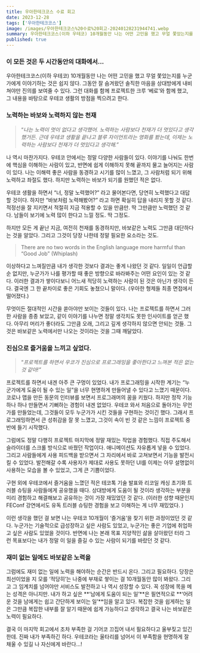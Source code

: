 ```yaml
---
title: 우아한테크코스 수료 회고
date: 2023-12-28
tags: ['우아한테크코스']
image: /images/우아한테크코스%20수료%20회고-20240128231944741.webp
summary: 우아한테크코스(이하 우테코) 10개월동안 나는 어떤 고민을 했고 무얼 쫓았는지를 누군가에게 이야기하는 것은 쉽지 않다.
published: true
---
```

### 이 모든 것은 두 시간동안의 대화에서…
우아한테크코스(이하 우테코) 10개월동안 나는 어떤 고민을 했고 무얼 쫓았는지를 누군가에게 이야기하는 것은 쉽지 않다. 그동안 잘 숨겨왔던 솔직한 마음을 상대방에게 내비쳐야만 진의를 보여줄 수 있다. 그런 대화를 함께 프로젝트한 크루 ‘베로’와 함께 했고, 그 내용을 바탕으로 우테코 생활의 방점을 찍으려고 한다.

### 노력하는 바보와 노력하지 않는 천재

> “_나는 노력이 멋이 없다고 생각했어. 노력하는 사람보다 천재가 더 멋있다고 생각했거든. 근데 우테코 생활을 끝나고 블루 자이언트라는 영화를 봤는데, 이제는 노력하는 사람보다 천재가 더 멋있다고 생각해.”_

나 역시 마찬가지다. 우테코 안에서는 정말 다양한 사람들이 있다. 이야기를 나눠도 한번에 핵심을 이해하는 사람이 있고, 반면에 쉽게 이해하지 못해 끝까지 물고 늘어지는 사람이 있다. 나는 이해력 좋은 사람을 동경하고 시기를 많이 느꼈고, 그 사람처럼 되기 위해 노력하고 좌절도 했다. 하지만 노력하는 바보가 되기를 원했던 적은 없다.

우테코 생활을 하면서 “너, 정말 노력했어?” 라고 물어본다면, 당연히 노력했다고 대답할 것이다. 하지만 “바보처럼 노력해봤어?” 라고 하면 확실히 답을 내리지 못할 것 같다. 적정선을 잘 지키면서 적절히 지금 적용할 수 있을 만큼만. 딱 그만큼만 노력했던 것 같다. 남들이 보기에 노력 많이 한다고 느낄 정도. 딱 그정도.

하지만 모든 게 끝난 지금, 여전히 천재를 동경하지만, 바보같은 노력도 그만큼 대단하다는 것을 알았다. 그리고 그것이 당장 나한테 정말 필요한 요소라는 것도.

> There are no two words in the English language more harmful than “Good Job” (Whiplash)

이상하다고 느껴질만큼 내가 생각한 것보다 결과는 좋게 나왔던 것 같다. 일일이 언급할 순 없지만, 누군가가 나를 평가할 때 좋은 방향으로 바라봐주는 어떤 요인이 있는 것 같다. 이러한 결과가 쌓이다보니 어느새 적당히 노력하는 사람이 된 것은 아닌가 생각이 든다. 결국엔 그 한 끝차이로 좋은 기회도 놓쳤으니 말이다. (우아한 형제들 최종 면접에서 떨어졌다.)

무엇이든 절대적인 시간을 쏟아야만 보이는 것들이 있다. 나는 프로젝트를 하면서 그러한 사람을 종종 보았고, 같이 이야기를 나누면 정말 생각치도 못한 인사이트를 얻곤 했다. 아무리 머리가 좋더라도 그만큼 오래, 그리고 깊게 생각하지 않으면 안되는 것들. 그것은 바보같은 노력에서만 나오는 것이라는 것을 그때 깨달았다.

### 진심으로 즐거움을 느끼고 싶었다.

> “_프로젝트를 하면서 우코가 진심으로 프로그래밍을 좋아한다고 느껴본 적은 없는 것 같아!”_

프로젝트를 하면서 내겐 아주 큰 구멍이 있었다. 내가 프로그래밍을 시작한 계기는 “누군가에게 도움이 될 수 있는 일”을 너무 현명하게 만들어낼 수 있다고 느꼈기 때문이다. 코로나 맵을 만든 동문의 인터뷰를 보면서 프로그래머의 꿈을 키웠다. 하지만 정작 기능 하나 하나 만들면서 기뻐하는 경험이 내겐 없었다. 우테코 와서 처음으로 돌아가는 무언가를 만들었는데, 그것들이 모두 누군가가 시킨 것들을 구현하는 것이긴 했다. 그래서 프로그래밍하면서 큰 성취감을 잘 못 느꼈고, 그것이 속이 빈 것 같은 느낌이 프로젝트 중반에 들기 시작했다.

그럼에도 정말 다행히 프로젝트 마지막에 정말 재밌는 작업을 경험했다. 직접 주도해서 슬라이더를 스크롤 방식으로 바꿨던 작업이다. 애니메이션도 자유롭게 넣을 수 있었다. 그리고 사람들에게 사용 피드백을 받으면서 그 자리에서 바로 고쳐보면서 기능을 발전시킬 수 있었다. 발전해갈 수록 사용자가 제대로 사용도 못하던 UI를 이제는 아무 설명없이 사용하는 모습을 볼 수 있었고, 그게 큰 기쁨이었다.

구현 외에 우테코에서 즐거움을 느꼈던 적은 테코톡 기술 발표와 리코일 캐싱 초기화 트러블 슈팅을 사람들에게 공유했을 때다. 상대방에게 도움이 될 것이라 생각하는 부분을 미리 경험하고 해결해보고 공유하는 것이 가장 재밌었던 것 같다. (이러한 성향 때문인지 FEConf 강연에서도 유독 트러블 슈팅한 경험을 보고 이해하는 게 너무 재밌었다. )

이런 생각을 했던 걸 보면 나는 우테코 10개월이 ‘즐거움’을 찾기 위한 과정이었던 것 같다. 누군가는 기술적으로 급성장하고 싶은 사람도 있었고, 누군가는 좋은 기업에 취업하고 싶은 사람도 있었을 것이다. 반면에 나는 본래 목표 지양적인 삶을 살아왔던 터라 그런 목표보다는 내가 정말 이 일을 즐길 수 있는 사람이 되기를 바랐던 것 같다.

### 재미 없는 일에도 바보같은 노력을

그럼에도 재미 없는 일에 노력을 해야하는 순간은 반드시 온다. 그리고 필요하다. 당장은 최선이었을 지 모를 ‘적당히’는 나중에 부채로 쌓이는 걸 10개월동안 많이 봐왔다. 그리고 그 임계치를 넘어야만 서비스도 발전하고 나 역시 성장할 수 있다. 꼭 성장에 목을 메는 성격은 아니지만. 내가 하고 싶은 **‘남에게 도움이 되는 일’**은 필연적으로 **‘어려운 것을 남에게는 쉽고 간단하게 보이는 일’**임을 알고 있다. 복잡한 것을 쉽게하는 일은 그만큼 복잡한 내부를 잘 알기 때문에 쉽게 가능하다고 생각하고 결국 나는 바보같은 노력이 필요하다.

결국 이 마지막 회고에서 조차 부족한 걸 기어코 끄집어 내서 필요하다고 울부짖고 있긴 한데. 진짜 내가 부족하긴 하다. 우테코라는 울타리를 넘어서 이 부족함을 현명하게 잘 채울 수 있길 나 자신에게 바란다…!